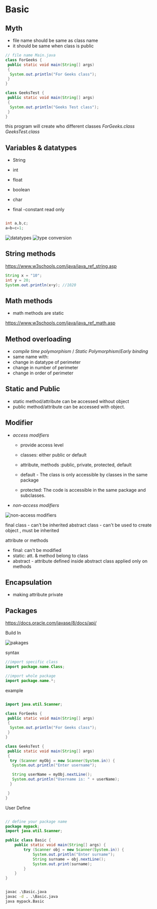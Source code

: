 # Basic

## Myth

- file name should be same as class name
- it should be same when class is public

```java
// file name Main.java 
class ForGeeks {
 public static void main(String[] args)
 {
  System.out.println("For Geeks class");
 }
}

class GeeksTest {
 public static void main(String[] args)
 {
  System.out.println("Geeks Test class");
 }
}

```

this program will create who different classes _ForGeeks.class_ _GeeksTest.class_

## Variables & datatypes

- String
- int
- float
- boolean
- char

- final -constant read only

```java

int a,b,c;
a=b=c=1;
```

![datatypes](2022-10-29-11-26-54.png)
![type conversion](2022-10-29-11-40-33.png)

## String methods

<https://www.w3schools.com/java/java_ref_string.asp>

```java
String x = "10";
int y = 20;
System.out.println(x+y); //1020
```

## Math methods

- math methods are static

<https://www.w3schools.com/java/java_ref_math.asp>

## Method overloading

- _compile time polymorphism_ / _Static Polymorphism_/_Early binding_
- same name with:
- change in datatype of perimeter
- change in number of perimeter
- change in order of perimeter

## Static and Public

- static method/attribute can be accessed without object
- public method/attribute can be accessed with object.

## Modifier

- _access modifiers_
  - provide access level
  - classes: either public or default
  - attribute, methods :public, private, protected, default

  - default - The class is only accessible by classes in the same package
  - protected: The code is accessible in the same package and subclasses.

- _non-access modifiers_

![non-access modifiers](2022-10-31-18-39-29.png)

final class - can't be inherited
abstract class - can't be used to create object , must be inherited

attribute or methods

- final: can't be modified
- static: att. & method belong to class
- abstract - attribute defined inside abstract class applied only on methods

## Encapsulation

- making attribute private

## Packages

<https://docs.oracle.com/javase/8/docs/api/>

Build In

![pakages](2022-10-31-21-01-39.png)

syntax

```java
//import specific class
import package.name.Class;

//import whole package
import package.name.*;
```

example

```java

import java.util.Scanner;

class ForGeeks {
 public static void main(String[] args)
 {
  System.out.println("For Geeks class");
 }
}

class GeeksTest {
 public static void main(String[] args)
 {
  try (Scanner myObj = new Scanner(System.in)) {
   System.out.println("Enter username");

   String userName = myObj.nextLine();
   System.out.println("Username is: " + userName);
  }

 }
}
```

User Define

```java

// define your package name
package mypack;
import java.util.Scanner;

public class Basic {
    public static void main(String[] args) {
        try (Scanner obj = new Scanner(System.in)) {
            System.out.println("Enter surname");
            String surname = obj.nextLine();
            System.out.print(surname);
        }
    }
}

```

```cmd

javac .\Basic.java
javac -d . .\Basic.java
java mypack.Basic
```
